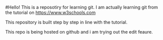 #Hello!
This is a reposotiry for learning git.
I am actually learning git from the tutorial on https://www.w3schools.com

This repository is built step by step in line with the tutorial.

This repo is being hosted on github and i am trying out the edit feaure.
